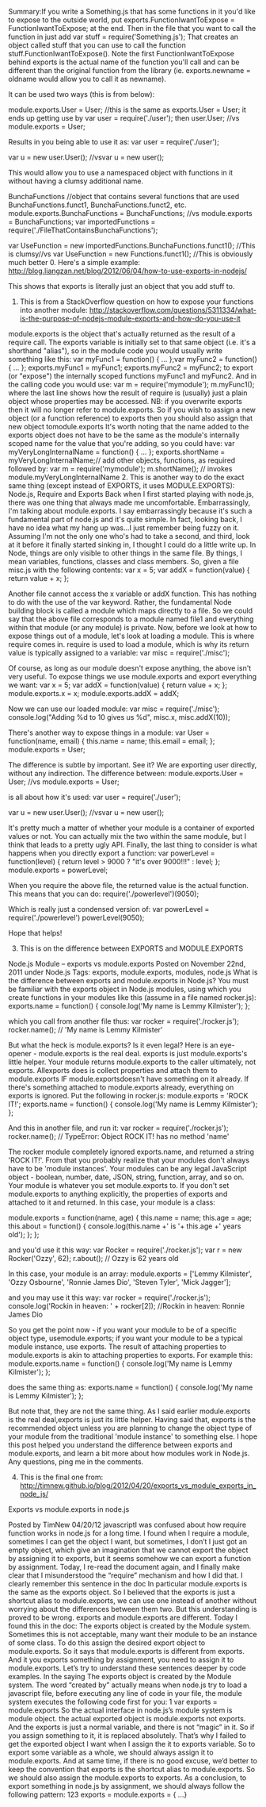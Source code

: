 Summary:If you write a Something.js that has some functions in it you'd like to expose to the outside world, put exports.FunctionIwantToExpose = FunctionIwantToExpose; at the end. Then in the file that you want to call the function in just add var stuff = require('Something.js');  That creates an object called stuff that you can use to call the function stuff.FunctionIwantToExpose(). Note the first FunctionIwantToExpose behind exports is the actual name of the function you'll call and can be different than the original function from the library (ie. exports.newname = oldname would allow you to call it as newname).

It can be used two ways (this is from below):

module.exports.User = User; //this is the same as exports.User = User; it ends up getting use by var user = require('./user'); then user.User;
//vs
module.exports = User;

Results in you being able to use it as:
var user = require('./user');

var u = new user.User();
//vsvar u = new user();

This would allow you to use a namespaced object with functions in it without having a clumsy additional name.

BunchaFunctions //object that contains several functions that are used BunchaFunctions.funct1, BunchaFunctions.funct2, etc.
module.exports.BunchaFunctions = BunchaFunctions;
//vs module.exports = BunchaFunctions;
var importedFunctions = require('./FileThatContainsBunchaFunctions');

var UseFunction = new importedFunctions.BunchaFunctions.funct1();  //This is clumsy//vs var UseFunction = new Functions.funct1();                   //This is obviously much better
0. Here's a simple example: http://blog.liangzan.net/blog/2012/06/04/how-to-use-exports-in-nodejs/

This shows that exports is literally just an object that you add stuff to.

1. This is from a StackOverflow question on how to expose your functions into another module: http://stackoverflow.com/questions/5311334/what-is-the-purpose-of-nodejs-module-exports-and-how-do-you-use-it

module.exports is the object that's actually returned as the result of a require call.
The exports variable is initially set to that same object (i.e. it's a shorthand "alias"), so in the module code you would usually write something like this:
var myFunc1 = function() { ... };var myFunc2 = function() { ... };
exports.myFunc1 = myFunc1;
exports.myFunc2 = myFunc2;
to export (or "expose") the internally scoped functions myFunc1 and myFunc2.
And in the calling code you would use:
var m = require('mymodule');
m.myFunc1();
where the last line shows how the result of require is (usually) just a plain object whose properties may be accessed.
NB: if you overwrite exports then it will no longer refer to module.exports. So if you wish to assign a new object (or a function reference) to exports then you should also assign that new object tomodule.exports
It's worth noting that the name added to the exports object does not have to be the same as the module's internally scoped name for the value that you're adding, so you could have:
var myVeryLongInternalName = function() { ... };
exports.shortName = myVeryLongInternalName;// add other objects, functions, as required
followed by:
var m = require('mymodule');
m.shortName(); // invokes module.myVeryLongInternalName
2. This is another way to do the exact same thing (except instead of EXPORTS, it uses MODULE.EXPORTS):
Node.js, Require and Exports
Back when I first started playing with node.js, there was one thing that always made me uncomfortable. Embarrassingly, I'm talking about module.exports. I say embarrassingly because it's such a fundamental part of node.js and it's quite simple. In fact, looking back, I have no idea what my hang up was...I just remember being fuzzy on it. Assuming I'm not the only one who's had to take a second, and third, look at it before it finally started sinking in, I thought I could do a little write up.
In Node, things are only visible to other things in the same file. By things, I mean variables, functions, classes and class members. So, given a file misc.js with the following contents:
var x = 5;
var addX = function(value) {
  return value + x;
};

Another file cannot access the x variable or addX function. This has nothing to do with the use of the var keyword. Rather, the fundamental Node building block is called a module which maps directly to a file. So we could say that the above file corresponds to a module named file1 and everything within that module (or any module) is private.
Now, before we look at how to expose things out of a module, let's look at loading a module. This is where require comes in. require is used to load a module, which is why its return value is typically assigned to a variable:
var misc = require('./misc');

Of course, as long as our module doesn't expose anything, the above isn't very useful. To expose things we use module.exports and export everything we want:
var x = 5;
var addX = function(value) {
  return value + x;
};
module.exports.x = x;
module.exports.addX = addX;

Now we can use our loaded module:
var misc = require('./misc');
console.log("Adding %d to 10 gives us %d", misc.x, misc.addX(10));

There's another way to expose things in a module:
var User = function(name, email) {
  this.name = name;
  this.email = email;
};
module.exports = User;

The difference is subtle by important. See it? We are exporting user directly, without any indirection. The difference between:
module.exports.User = User;
//vs
module.exports = User;

is all about how it's used:
var user = require('./user');

var u = new user.User();
//vsvar u = new user();

It's pretty much a matter of whether your module is a container of exported values or not. You can actually mix the two within the same module, but I think that leads to a pretty ugly API.
Finally, the last thing to consider is what happens when you directly export a function:
var powerLevel = function(level) {
  return level > 9000 ? "it's over 9000!!!" : level;
};
module.exports = powerLevel;

When you require the above file, the returned value is the actual function. This means that you can do:
require('./powerlevel')(9050);

Which is really just a condensed version of:
var powerLevel = require('./powerlevel')
powerLevel(9050);


Hope that helps!



3. This is on the difference between EXPORTS and MODULE.EXPORTS

Node.js Module – exports vs module.exports
Posted on November 22nd, 2011 under Node.js
Tags: exports, module.exports, modules, node.js
What is the difference between exports and module.exports in Node.js?
You must be familiar with the exports object in Node.js modules, using which you create functions in your modules like this (assume in a file named rocker.js):
exports.name = function() {
    console.log('My name is Lemmy Kilmister');
};

which you call from another file thus:
var rocker = require('./rocker.js');
rocker.name(); // 'My name is Lemmy Kilmister'

But what the heck is module.exports? Is it even legal?
Here is an eye-opener - module.exports is the real deal. exports is just module.exports's little helper. Your module returns module.exports to the caller ultimately, not exports. Allexports does is collect properties and attach them to module.exports IF module.exportsdoesn't have something on it already. If there's something attached to module.exports already, everything on exports is ignored.
Put the following in rocker.js:
module.exports = 'ROCK IT!';
exports.name = function() {
    console.log('My name is Lemmy Kilmister');
};

And this in another file, and run it:
var rocker = require('./rocker.js');
rocker.name(); // TypeError: Object ROCK IT! has no method 'name'

The rocker module completely ignored exports.name, and returned a string 'ROCK IT!'. From that you probably realize that your modules don't always have to be 'module instances'. Your modules can be any legal JavaScript object - boolean, number, date, JSON, string, function, array, and so on. Your module is whatever you set module.exports to. If you don't set module.exports to anything explicitly, the properties of exports and attached to it and returned.
In this case, your module is a class:

module.exports = function(name, age) {
    this.name = name;
    this.age = age;
    this.about = function() {
        console.log(this.name +' is '+ this.age +' years old');
    };
};

and you'd use it this way:
var Rocker = require('./rocker.js');
var r = new Rocker('Ozzy', 62);
r.about(); // Ozzy is 62 years old

In this case, your module is an array:
module.exports = ['Lemmy Kilmister', 'Ozzy Osbourne', 'Ronnie James Dio', 'Steven Tyler', 'Mick Jagger'];

and you may use it this way:
var rocker = require('./rocker.js');
console.log('Rockin in heaven: ' + rocker[2]); //Rockin in heaven: Ronnie James Dio

So you get the point now - if you want your module to be of a specific object type, usemodule.exports; if you want your module to be a typical module instance, use exports.
The result of attaching properties to module.exports is akin to attaching properties to exports. For example this:
module.exports.name = function() {
    console.log('My name is Lemmy Kilmister');
};

does the same thing as:
exports.name = function() {
    console.log('My name is Lemmy Kilmister');
};

But note that, they are not the same thing. As I said earlier module.exports is the real deal,exports is just its little helper. Having said that, exports is the recommended object unless you are planning to change the object type of your module from the traditional 'module instance' to something else.
I hope this post helped you understand the difference between exports and module.exports, and learn a bit more about how modules work in Node.js. Any questions, ping me in the comments.

4. This is the final one from: http://timnew.github.io/blog/2012/04/20/exports_vs_module_exports_in_node_js/

Exports vs module.exports in node.js

Posted by TimNew 04/20/12  javascriptI was confused about how require function works in node.js for a long time. I found when I require a module, sometimes I can get the object I want, but sometimes, I don’t I just got an empty object, which give an imagination that we cannot export the object by assigning it to exports, but it seems somehow we can export a function by assignment.
Today, I re-read the document again, and I finally make clear that I misunderstood the “require” mechanism and how I did that.
I clearly remember this sentence in the doc
In particular module.exports is the same as the exports object.
So I believed that the exports is just a shortcut alias to module.exports, we can use one instead of another without worrying about the differences between them two. But this understanding is proved to be wrong. exports and module.exports are different.
Today I found this in the doc:
The exports object is created by the Module system. Sometimes this is not acceptable, many want their module to be an instance of some class. To do this assign the desired export object to module.exports.
So it says that module.exports is different from exports. And it you exports something by assignment, you need to assign it to module.exports.
Let’s try to understand these sentences deeper by code examples.
In the saying
The exports object is created by the Module system.
The word “created by” actually means when node.js try to load a javascript file, before executing any line of code in your file, the module system executes the following code first for you:
1
var exports = module.exports
So the actual interface in node.js’s module system is module object. the actual exported object is module.exports not exports. And the exports is just a normal variable, and there is not “magic” in it. So if you assign something to it, it is replaced absolutely.
That’s why I failed to get the exported object I want when I assign the it to exports variable.
So to export some variable as a whole, we should always assign it to module.exports. And at same time, if there is no good excuse, we’d better to keep the convention that exports is the shortcut alias to module.exports. So we should also assign the module.exports to exports.
As a conclusion, to export something in node.js by assignment, we should always follow the following pattern:
123
exports = module.exports = {  ...}
